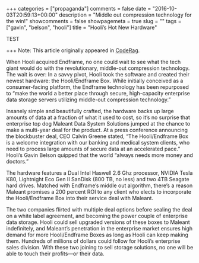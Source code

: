 +++
categories = ["propaganda"]
comments = false
date = "2016-10-03T20:59:13+00:00"
description = "Middle out compression technology for the win!"
showcomments = false
showpagemeta = true
slug = ""
tags = ["gavin", "belson", "hooli"]
title = "Hooli’s Hot New Hardware"

TEST 

+++
Note: This article originally appeared in [CodeRag](http://www.coderag.com/hoolis-hot-new-hardware/).

When Hooli acquired Endframe, no one could wait to see what the tech giant would do with the revolutionary, middle-out compression technology. The wait is over: In a savvy pivot, Hooli took the software and created their newest hardware: the Hooli/Endframe Box. While initially conceived as a consumer-facing platform, the Endframe technology has been repurposed to “make the world a better place through secure, high-capacity enterprise data storage servers utilizing middle-out compression technology.”

Insanely simple and beautifully crafted, the hardware backs up large amounts of data at a fraction of what it used to cost, so it’s no surprise that enterprise top dog Maleant Data System Solutions jumped at the chance to make a multi-year deal for the product. At a press conference announcing the blockbuster deal, CEO Calvin Greene stated, “The Hooli/Endframe Box is a welcome integration with our banking and medical system clients, who need to process large amounts of secure data at an accelerated pace.” Hooli’s Gavin Belson quipped that the world “always needs more money and doctors.”

The hardware features a Dual Intel Haswell 2.6 Ghz processor, NVIDIA Tesla K80, Lightnight Eco Gen II SanDisk (800 TB, no less) and two 4TB Seagate hard drives. Matched with Endframe’s middle out algorithm, there’s a reason Maleant promises a 200 percent ROI to any client who elects to incorporate the Hooli/Endframe Box into their service deal with Maleant.

The two companies flirted with multiple deal options before sealing the deal on a white label agreement, and becoming the power couple of enterprise data storage. Hooli could sell upgraded versions of these boxes to Maleant indefinitely, and Maleant’s penetration in the enterprise market ensures high demand for more Hooli/Endframe Boxes as long as Hooli can keep making them. Hundreds of millions of dollars could follow for Hooli’s enterprise sales division. With these two joining to sell storage solutions, no one will be able to touch their profits—or their data.
